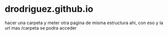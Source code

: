 # drodriguez.github.io
hacer una carpeta y meter otra pagina de misma estructura ahi, con eso y la url mas /carpeta se podra acceder
